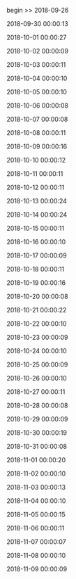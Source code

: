 begin >> 2018-09-26

2018-09-30 00:00:13

2018-10-01 00:00:27

2018-10-02 00:00:09

2018-10-03 00:00:11

2018-10-04 00:00:10

2018-10-05 00:00:10

2018-10-06 00:00:08

2018-10-07 00:00:08

2018-10-08 00:00:11

2018-10-09 00:00:16

2018-10-10 00:00:12

2018-10-11 00:00:11

2018-10-12 00:00:11

2018-10-13 00:00:24

2018-10-14 00:00:24

2018-10-15 00:00:11

2018-10-16 00:00:10

2018-10-17 00:00:09

2018-10-18 00:00:11

2018-10-19 00:00:16

2018-10-20 00:00:08

2018-10-21 00:00:22

2018-10-22 00:00:10

2018-10-23 00:00:09

2018-10-24 00:00:10

2018-10-25 00:00:09

2018-10-26 00:00:10

2018-10-27 00:00:11

2018-10-28 00:00:08

2018-10-29 00:00:09

2018-10-30 00:00:19

2018-10-31 00:00:08

2018-11-01 00:00:20

2018-11-02 00:00:10

2018-11-03 00:00:13

2018-11-04 00:00:10

2018-11-05 00:00:15

2018-11-06 00:00:11

2018-11-07 00:00:07

2018-11-08 00:00:10

2018-11-09 00:00:09

